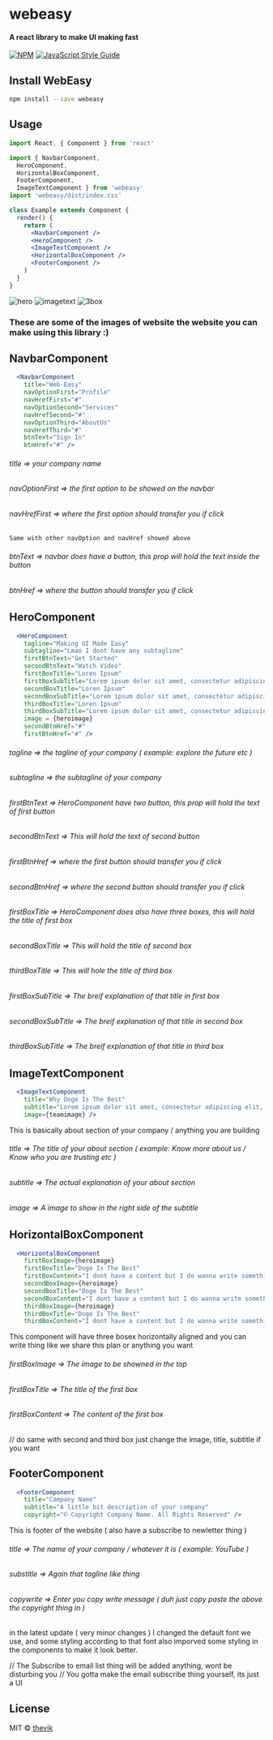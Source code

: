 # webeasy

#### A react library to make UI making fast

[![NPM](https://img.shields.io/npm/v/webeasy.svg)](https://www.npmjs.com/package/webeasy) [![JavaScript Style Guide](https://img.shields.io/badge/code_style-standard-brightgreen.svg)](https://standardjs.com)

## Install WebEasy

```bash
npm install --save webeasy
```

## Usage

```jsx
import React, { Component } from 'react'

import { NavbarComponent, 
  HeroComponent,
  HorizontalBoxComponent,
  FooterComponent,
  ImageTextComponent } from 'webeasy'
import 'webeasy/dist/index.css'

class Example extends Component {
  render() {
    return (
      <NavbarComponent />
      <HeroComponent />
      <ImageTextComponent />
      <HorizontalBoxComponent />
      <FooterComponent />
    )
  }
}
```

![hero](https://user-images.githubusercontent.com/87564479/127687386-1f0ff110-b187-4995-a4c3-ae724d0a1c9a.png)
![imagetext](https://user-images.githubusercontent.com/87564479/127687391-51721c48-4cd8-424d-8f44-e7973a8e192e.png)
![3box](https://user-images.githubusercontent.com/87564479/127687382-d12e6dfd-b76a-4597-ae89-bc3b6f070ee4.png)
### These are some of the images of website the website you can make using this library :)

## NavbarComponent

```jsx
  <NavbarComponent 
    title="Web-Easy"
    navOptionFirst="Profile" 
    navHrefFirst="#"
    navOptionSecond="Services" 
    navHrefSecond="#"
    navOptionThird="AboutUs"
    navHrefThird="#" 
    btnText="Sign In" 
    btnHref="#" />
```

###### title => your company name
###### navOptionFirst => the first option to be showed on the navbar
###### navHrefFirst => where the first option should transfer you if click

```bash
Same with other navOption and navHref showed above
```

###### btnText => navbar does have a button, this prop will hold the text inside the button
###### btnHref => where the button should transfer you if click

## HeroComponent

```jsx
  <HeroComponent 
    tagline="Making UI Made Easy" 
    subtagline="Lmao I dont have any subtagline" 
    firstBtnText="Get Started" 
    secondBtnText="Watch Video"
    firstBoxTitle="Loren Ipsum"
    firstBoxSubTitle="Lorem ipsum dolor sit amet, consectetur adipiscing elit, sed do eiusmod tempor incididunt ut labore et dolore magna aliqua. Ut enim ad minim"
    secondBoxTitle="Loren Ipsum"
    secondBoxSubTitle="Lorem ipsum dolor sit amet, consectetur adipiscing elit, sed do eiusmod tempor incididunt ut labore et dolore magna aliqua. Ut enim ad minim"
    thirdBoxTitle="Loren Ipsum"
    thirdBoxSubTitle="Lorem ipsum dolor sit amet, consectetur adipiscing elit, sed do eiusmod tempor incididunt ut labore et dolore magna aliqua. Ut enim ad minim"
    image = {heroimage} 
    secondBtnHref="#"
    firstBtnHref="#" />
```

###### tagline => the tagline of your company ( example: explore the future etc )
###### subtagline => the subtagline of your company
###### firstBtnText => HeroComponent have two button, this prop will hold the text of first button
###### secondBtnText => This will hold the text of second button
###### firstBtnHref => where the first button should transfer you if click
###### secondBtnHref => where the second button should transfer you if click
###### firstBoxTitle => HeroComponent does also have three boxes, this will hold the title of first box
###### secondBoxTitle => This will hold the title of second box
###### thirdBoxTitle => This will hole the title of third box
###### firstBoxSubTitle => The breif explanation of that title in first box
###### secondBoxSubTitle => The breif explanation of that title in second box
###### thirdBoxSubTitle => The breif explanation of that title in third box

## ImageTextComponent

```jsx 
  <ImageTextComponent
    title="Why Doge Is The Best"
    subtitle="Lorem ipsum dolor sit amet, consectetur adipiscing elit, sed do eiusmod tempor incididunt ut labore et dolore magna aliqua. Ut enim ad minim veniam, quis nostrud exercitation ullamco laboris nisi ut aliquip ex ea commodo consequat. Duis aute irure dolor in reprehenderit in voluptate velit esse cillum dolore eu fugiat nulla pariatur. Excepteur sint occaecat cupidatat non proident, sunt in culpa qui officia deserunt mollit anim id est laborum Sed ut perspiciatis unde omnis iste natus error sit voluptatem accusantium doloremque laudantium, totam rem aperiam, eaque ipsa quae ab illo inventore veritatis et quasi architecto beatae vitae dicta sunt explicabo. Nemo enim ipsam voluptatem quia voluptas sit aspernatur aut odit aut fugit, sed quia consequuntur magni dolores eos qui ratione voluptatem sequi nesciunt. Neque porro quisquam est, qui dolorem ipsum quia dolor sit amet, consectetur, adipisci velit"
    image={teamimage} />
  ```

This is basically about section of your company /  anything you are building

###### title => The title of your about section ( example: Know more about us / Know who you are trusting etc )
###### subtitle => The actual explanation of your about section
###### image => A image to show in the right side of the subtitle

## HorizontalBoxComponent

```jsx 
  <HorizontalBoxComponent 
    firstBoxImage={heroimage} 
    firstBoxTitle="Doge Is The Best"
    firstBoxContent="I dont have a content but I do wanna write something so there you go I am soo ducking good in programming and I love to read harry potter which I borrowed today duh" 
    secondBoxImage={heroimage} 
    secondBoxTitle="Doge Is The Best"
    secondBoxContent="I dont have a content but I do wanna write something so there you go I am soo ducking good in programming and I love to read harry potter which I borrowed today duh"
    thirdBoxImage={heroimage} 
    thirdBoxTitle="Doge Is The Best"
    thirdBoxContent="I dont have a content but I do wanna write something so there you go I am soo ducking good in programming and I love to read harry potter which I borrowed today duh" />
```

This component will have three bosex horizontally aligned and you can write thing like we share this plan or anything you want

###### firstBoxImage => The image to be showned in the top
###### firstBoxTitle => The title of the first box
###### firstBoxContent => The content of the first box

// do same with second and third box just change the image, title, subtitle if you want

## FooterComponent

```jsx 
  <FooterComponent 
    title="Company Name" 
    subtitle="A little bit description of your company"
    copyright="© Copyright Company Name. All Rights Reserved" />
```

This is footer of the website ( also have a subscribe to newletter thing )

###### title => The name of your company / whatever it is ( example: YouTube )
###### substitle => Again that tagline like thing
###### copywrite => Enter you copy write message ( duh just copy paste the above the copyright thing in <FooterComponent> )

in the latest update ( very minor changes ) I changed the default font we use, and some styling according to that font also imporved some styling in the components to make it look better.

// The Subscribe to email list thing will be added anything, wont be disturbing you
// You gotta make the email subscribe thing yourself, its just a UI

## License

MIT © [thevik](https://github.com/thevik)
